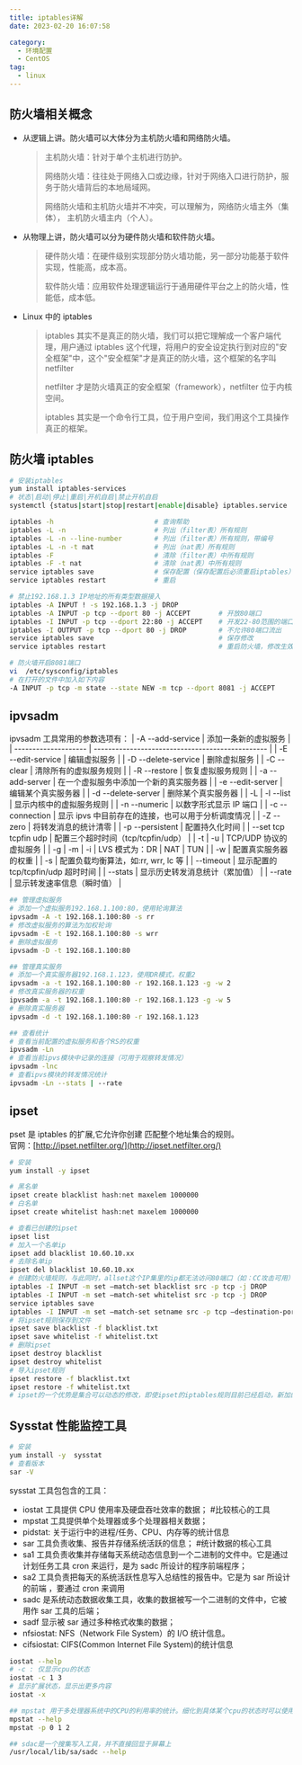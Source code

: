 ```yaml
---
title: iptables详解
date: 2023-02-20 16:07:58

category: 
  - 环境配置
  - CentOS
tag: 
  - linux
---
```


## 防火墙相关概念

- 从逻辑上讲。防火墙可以大体分为主机防火墙和网络防火墙。
  > 主机防火墙：针对于单个主机进行防护。
  >
  > 网络防火墙：往往处于网络入口或边缘，针对于网络入口进行防护，服务于防火墙背后的本地局域网。
  >
  > 网络防火墙和主机防火墙并不冲突，可以理解为，网络防火墙主外（集体）， 主机防火墙主内（个人）。
- 从物理上讲，防火墙可以分为硬件防火墙和软件防火墙。
  > 硬件防火墙：在硬件级别实现部分防火墙功能，另一部分功能基于软件实现，性能高，成本高。
  >
  > 软件防火墙：应用软件处理逻辑运行于通用硬件平台之上的防火墙，性能低，成本低。
- Linux 中的 iptables
  > iptables 其实不是真正的防火墙，我们可以把它理解成一个客户端代理，用户通过 iptables 这个代理，将用户的安全设定执行到对应的"安全框架"中，这个"安全框架"才是真正的防火墙，这个框架的名字叫 netfilter
  >
  > netfilter 才是防火墙真正的安全框架（framework），netfilter 位于内核空间。
  >
  > iptables 其实是一个命令行工具，位于用户空间，我们用这个工具操作真正的框架。

## 防火墙 iptables

```bash
# 安装iptables
yum install iptables-services
# 状态|启动|停止|重启|开机自启|禁止开机自启
systemctl {status|start|stop|restart|enable|disable} iptables.service

iptables -h                         # 查询帮助
iptables -L -n                      # 列出（filter表）所有规则
iptables -L -n --line-number        # 列出（filter表）所有规则，带编号
iptables -L -n -t nat               # 列出（nat表）所有规则
iptables -F                         # 清除（filter表）中所有规则
iptables -F -t nat                  # 清除（nat表）中所有规则
service iptables save               # 保存配置（保存配置后必须重启iptables）
service iptables restart            # 重启

# 禁止192.168.1.3 IP地址的所有类型数据接入
iptables -A INPUT ! -s 192.168.1.3 -j DROP
iptables -A INPUT -p tcp --dport 80 -j ACCEPT       # 开放80端口
iptables -I INPUT -p tcp --dport 22:80 -j ACCEPT    # 开发22-80范围的端口
iptables -I OUTPUT -p tcp --dport 80 -j DROP        # 不允许80端口流出
service iptables save                               # 保存修改
service iptables restart                            # 重启防火墙，修改生效

# 防火墙开启8081端口
vi  /etc/sysconfig/iptables
# 在打开的文件中加入如下内容
-A INPUT -p tcp -m state --state NEW -m tcp --dport 8081 -j ACCEPT
```

## ipvsadm

ipvsadm 工具常用的参数选项有：
| -A --add-service | 添加一条新的虚拟服务 |
| -------------------- | ------------------------------------------------ |
| -E --edit-service | 编辑虚拟服务 |
| -D --delete-service | 删除虚拟服务 |
| -C --clear | 清除所有的虚拟服务规则 |
| -R --restore | 恢复虚拟服务规则 |
| -a --add-server | 在一个虚拟服务中添加一个新的真实服务器 |
| -e --edit-server | 编辑某个真实服务器 |
| -d --delete-server | 删除某个真实服务器 |
| -L \| -l --list | 显示内核中的虚拟服务规则 |
| -n --numeric | 以数字形式显示 IP 端口 |
| -c --connection | 显示 ipvs 中目前存在的连接，也可以用于分析调度情况 |
| -Z --zero | 将转发消息的统计清零 |
| -p --persistent | 配置持久化时间 |
| --set tcp tcpfin udp | 配置三个超时时间（tcp/tcpfin/udp） |
| -t \| -u | TCP/UDP 协议的虚拟服务 |
| -g \| -m \| -i | LVS 模式为：DR \| NAT \| TUN |
| -w | 配置真实服务器的权重 |
| -s | 配置负载均衡算法，如:rr, wrr, lc 等 |
| --timeout | 显示配置的 tcp/tcpfin/udp 超时时间 |
| --stats | 显示历史转发消息统计（累加值） |
| --rate | 显示转发速率信息（瞬时值） |

```bash
## 管理虚拟服务
# 添加一个虚拟服务192.168.1.100:80，使用轮询算法
ipvsadm -A -t 192.168.1.100:80 -s rr
# 修改虚拟服务的算法为加权轮询
ipvsadm -E -t 192.168.1.100:80 -s wrr
# 删除虚拟服务
ipvsadm -D -t 192.168.1.100:80

## 管理真实服务
# 添加一个真实服务器192.168.1.123，使用DR模式，权重2
ipvsadm -a -t 192.168.1.100:80 -r 192.168.1.123 -g -w 2
# 修改真实服务器的权重
ipvsadm -a -t 192.168.1.100:80 -r 192.168.1.123 -g -w 5
# 删除真实服务器
ipvsadm -d -t 192.168.1.100:80 -r 192.168.1.123

## 查看统计
# 查看当前配置的虚拟服务和各个RS的权重
ipvsadm -Ln
# 查看当前ipvs模块中记录的连接（可用于观察转发情况）
ipvsadm -lnc
# 查看ipvs模块的转发情况统计
ipvsadm -Ln --stats | --rate
```

## ipset

pset 是 iptables 的扩展,它允许你创建 匹配整个地址集合的规则。<br/>
官网：[http://ipset.netfilter.org/](http://ipset.netfilter.org/)

```bash
# 安装
yum install -y ipset

# 黑名单
ipset create blacklist hash:net maxelem 1000000
# 白名单
ipset create whitelist hash:net maxelem 1000000

# 查看已创建的ipset
ipset list
# 加入一个名单ip
ipset add blacklist 10.60.10.xx
# 去除名单ip
ipset del blacklist 10.60.10.xx
# 创建防火墙规则，与此同时，allset这个IP集里的ip都无法访问80端口（如：CC攻击可用）
iptables -I INPUT -m set –match-set blacklist src -p tcp -j DROP
iptables -I INPUT -m set –match-set whitelist src -p tcp -j DROP
service iptables save
iptables -I INPUT -m set –match-set setname src -p tcp –destination-port 80 -j DROP
# 将ipset规则保存到文件
ipset save blacklist -f blacklist.txt
ipset save whitelist -f whitelist.txt
# 删除ipset
ipset destroy blacklist
ipset destroy whitelist
# 导入ipset规则
ipset restore -f blacklist.txt
ipset restore -f whitelist.txt
# ipset的一个优势是集合可以动态的修改，即使ipset的iptables规则目前已经启动，新加的入ipset的ip也生效
```

## Sysstat 性能监控工具

```bash
# 安装
yum install -y  sysstat
# 查看版本
sar -V
```

sysstat 工具包包含的工具：

- iostat 工具提供 CPU 使用率及硬盘吞吐效率的数据； #比较核心的工具
- mpstat 工具提供单个处理器或多个处理器相关数据；
- pidstat: 关于运行中的进程/任务、CPU、内存等的统计信息
- sar 工具负责收集、报告并存储系统活跃的信息； #统计数据的核心工具
- sa1 工具负责收集并存储每天系统动态信息到一个二进制的文件中。它是通过计划任务工具 cron 来运行，是为 sadc 所设计的程序前端程序；
- sa2 工具负责把每天的系统活跃性息写入总结性的报告中。它是为 sar 所设计的前端 ，要通过 cron 来调用
- sadc 是系统动态数据收集工具，收集的数据被写一个二进制的文件中，它被用作 sar 工具的后端；
- sadf 显示被 sar 通过多种格式收集的数据；
- nfsiostat: NFS（Network File System）的 I/O 统计信息。
- cifsiostat: CIFS(Common Internet File System)的统计信息

```bash
iostat --help
# -c : 仅显示cpu的状态
iostat -c 1 3
# 显示扩展状态，显示出更多内容
iostat -x

## mpstat 用于多处理器系统中的CPU的利用率的统计。细化到具体某个cpu的状态时可以使用参数-P，处理器的ID从0开始
mpstat --help
mpstat -p 0 1 2

## sdac是一个搜集写入工具，并不直接回显于屏幕上
/usr/local/lib/sa/sadc --help
```
